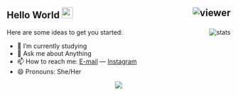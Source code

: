 ## Hello World <img src="https://media.giphy.com/media/hvRJCLFzcasrR4ia7z/giphy.gif" width="25px"> <img align="right" src="https://komarev.com/ghpvc/?username=choirunisaiqbar&style=flat&color=d83a7c" alt="viewer" />

<img align="right" src="https://github-readme-stats.vercel.app/api?username=choirunisaiqbar&show_icons=true&theme=shades-of-purple&include_all_commits=true&count_private=true" alt="stats" />

<!--
**adityanurdin/adityanurdin** is a ✨ _special_ ✨ repository because its `README.md` (this file) appears on your GitHub profile.
-->

Here are some ideas to get you started:

- 🔭 I’m currently studying
- 💬 Ask me about Anything
- 📫 How to reach me: [E-mail](mailto:choirunisaiqbar@gmail.com) &mdash; [Instagram](https://instagram.com/nisatani)
- 😄 Pronouns: She/Her

<p align="center">
  <a href="https://github.com/anuraghazra/github-readme-stats">
    <img src="https://github-readme-stats.vercel.app/api/top-langs/?username=choirunisaiqbar&layout=compact&theme=shades-of-purple&card_width=800" />
  </a>
</p>
